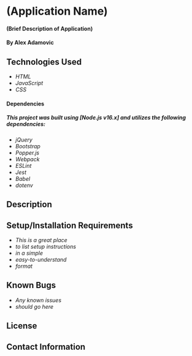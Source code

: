 # (Application Name)

#### (Brief Description of Application)

#### By Alex Adamovic

## Technologies Used

* _HTML_
* _JavaScript_
* _CSS_

#### Dependencies
##### _This project was built using [Node.js v16.x] and utilizes the following dependencies:_

* _jQuery_
* _Bootstrap_
* _Popper.js_
* _Webpack_
* _ESLint_
* _Jest_
* _Babel_
* _dotenv_


## Description

## Setup/Installation Requirements

* _This is a great place_
* _to list setup instructions_
* _in a simple_
* _easy-to-understand_
* _format_

## Known Bugs

* _Any known issues_
* _should go here_

## License

## Contact Information